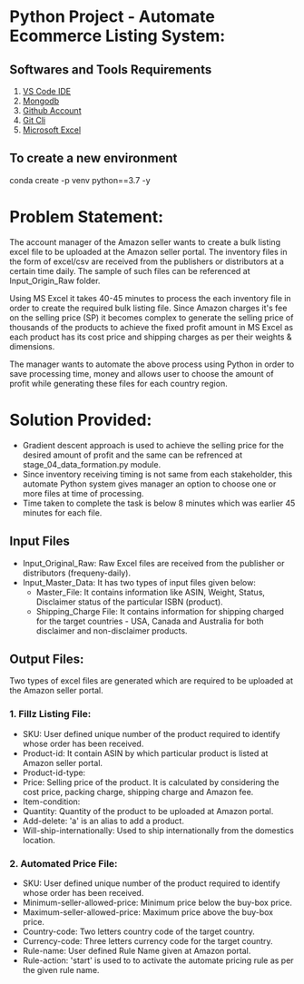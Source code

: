 # Python Project - Automate Ecommerce Listing System:


## Softwares and Tools Requirements

1. [VS Code IDE](https://code.visualdtudio.com/)
2. [Mongodb](https://www.mongodb.com/)
3. [Github Account](https://github.com)
4. [Git Cli](https://cli.github.com/)
5. [Microsoft Excel](https://www.microsoft.com//)


##  To create a new environment

conda create -p venv python==3.7 -y


# Problem Statement:
The account manager of the Amazon seller wants to create a bulk listing excel file to be uploaded at the Amazon seller portal. The inventory files in the form of excel/csv are received from the publishers or distributors at a certain time daily. The sample of such files can be referenced at Input_Origin_Raw folder.

Using MS Excel it takes 40-45 minutes to process the each inventory file in order to create the required bulk listing file. Since Amazon charges it's fee on the selling price (SP) it becomes complex to generate the selling price of thousands of the products to achieve the fixed profit amount in MS Excel as each product has its cost price and shipping charges as per their weights & dimensions.

The manager wants to automate the above process using Python in order to save processing time, money and allows user to choose the amount of profit while generating these files for each country region. 


# Solution Provided:

* Gradient descent approach is used to achieve the selling price for the desired amount of profit and the same can be refrenced at stage_04_data_formation.py module.
* Since inventory receiving timing is not same from each stakeholder, this automate Python system gives manager an option to choose one or more files at time of processing.
* Time taken to complete the task is below 8 minutes which was earlier 45 minutes for each file.


## Input Files

* Input_Original_Raw: Raw Excel files are received from the publisher or distributors (frequeny-daily). 
* Input_Master_Data: It has two types of input files given below:
    * Master_File: It contains information like ASIN, Weight, Status, Disclaimer status of the particular ISBN (product).
    * Shipping_Charge File: It contains information for shipping charged for the target countries - USA, Canada and Australia
      for both disclaimer and non-disclaimer products.


##  Output Files:
 Two types of excel files are generated which are required to be uploaded at the Amazon seller portal.

 ### 1. Fillz Listing File:
 * SKU: User defined unique number of the product required to identify whose order has been received.
 * Product-id: It contain ASIN by which particular product is listed at Amazon seller portal.
 * Product-id-type: 
 * Price: Selling price of the product. It is calculated by considering the cost price, packing charge, shipping charge and Amazon fee.
 * Item-condition:
 * Quantity: Quantity of the product to be uploaded at Amazon portal.
 * Add-delete: 'a' is an alias to add a product.
 * Will-ship-internationally: Used to ship internationally from the domestics location.

 ### 2. Automated Price File:
 * SKU: User defined unique number of the product required to identify whose order has been received.
 * Minimum-seller-allowed-price: Minimum price below the buy-box price.
 * Maximum-seller-allowed-price: Maximum price above the buy-box price.
 * Country-code: Two letters country code of the target country.
 * Currency-code: Three letters currency code for the target country.
 * Rule-name: User defined Rule Name given at Amazon portal.
 * Rule-action: 'start' is used to to activate the automate pricing rule as per the given rule name.


